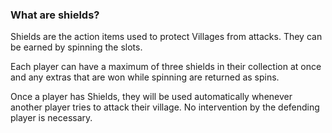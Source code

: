 ### What are shields?
Shields are the action items used to protect Villages from attacks. They can be earned by spinning the slots. 

Each player can have a maximum of three shields in their collection at once and any extras that are won while spinning are returned as spins. 

Once a player has Shields, they will be used automatically whenever another player tries to attack their village. No intervention by the defending player is necessary. 

